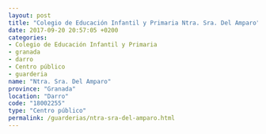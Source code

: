 ```yaml
---
layout: post
title: "Colegio de Educación Infantil y Primaria Ntra. Sra. Del Amparo"
date: 2017-09-20 20:57:05 +0200
categories:
- Colegio de Educación Infantil y Primaria
- granada
- darro
- Centro público
- guarderia
name: "Ntra. Sra. Del Amparo"
province: "Granada"
location: "Darro"
code: "18002255"
type: "Centro público"
permalink: /guarderias/ntra-sra-del-amparo.html
---
```

